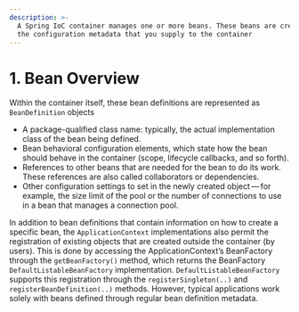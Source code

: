 ```yaml
---
description: >-
  A Spring IoC container manages one or more beans. These beans are created with
  the configuration metadata that you supply to the container
---
```


# 1. Bean Overview

Within the container itself, these bean definitions are represented as `BeanDefinition` objects

* A package-qualified class name: typically, the actual implementation class of the bean being defined.
* Bean behavioral configuration elements, which state how the bean should behave in the container \(scope, lifecycle callbacks, and so forth\).
* References to other beans that are needed for the bean to do its work. These references are also called collaborators or dependencies.
* Other configuration settings to set in the newly created object — for example, the size limit of the pool or the number of connections to use in a bean that manages a connection pool.

In addition to bean definitions that contain information on how to create a specific bean, the `ApplicationContext` implementations also permit the registration of existing objects that are created outside the container \(by users\). This is done by accessing the ApplicationContext’s BeanFactory through the `getBeanFactory()` method, which returns the BeanFactory `DefaultListableBeanFactory` implementation. `DefaultListableBeanFactory` supports this registration through the `registerSingleton(..)` and `registerBeanDefinition(..)` methods. However, typical applications work solely with beans defined through regular bean definition metadata.

